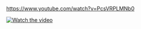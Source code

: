 https://www.youtube.com/watch?v=PcsVRPLMNb0


[![Watch the video](https://search4less.com/wp-content/uploads/2017/02/post-1-s4.jpg)](https://www.youtube.com/watch?v=PcsVRPLMNb0)
